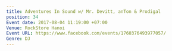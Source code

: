 ```yaml
---
title: Adventures In Sound w/ Mr. Devitt, anTon & Prodigal
position: 34
Event date: 2017-08-04 11:19:00 +07:00
Venue: RockStore Hanoi
Event URL: https://www.facebook.com/events/1760376493977057/
Genre: DJ
---
```


